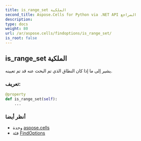 ```yaml
---
title: is_range_set الملكية
second_title: Aspose.Cells for Python via .NET API المراجع
description:
type: docs
weight: 80
url: /ar/aspose.cells/findoptions/is_range_set/
is_root: false
---
```

##  is_range_set الملكية

يشير إلى ما إذا كان النطاق الذي تم البحث عنه قد تم تعيينه.
###  تعريف:
```python
@property
def is_range_set(self):
    ...
```

###  أنظر أيضا
* وحدة [aspose.cells](../../)
* فئة [FindOptions](/cells/python-net/ar/aspose.cells/findoptions)
